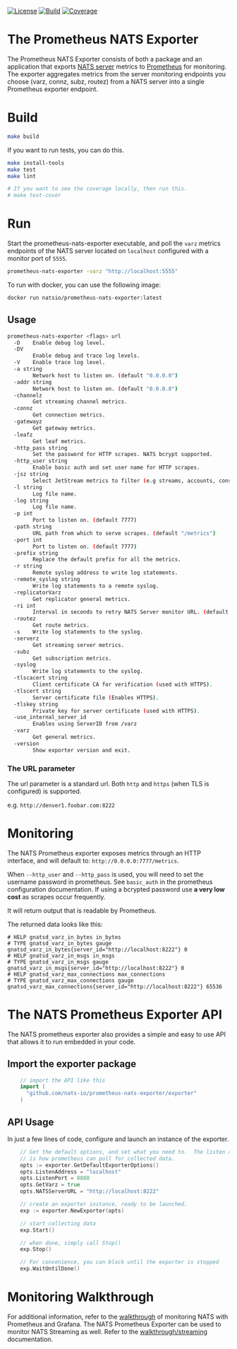 [![License][License-Image]][License-Url] [![Build][Build-Status-Image]][Build-Status-Url] [![Coverage][Coverage-Image]][Coverage-Url]

# The Prometheus NATS Exporter

The Prometheus NATS Exporter consists of both a package and an application that
exports [NATS server](http://nats.io/documentation/server/gnatsd-intro) metrics
to [Prometheus](https://prometheus.io/) for monitoring.  The exporter aggregates
metrics from the server monitoring endpoints you choose (varz, connz, subz,
routez) from a NATS server into a single Prometheus exporter endpoint.

# Build
``` bash
make build
```

If you want to run tests, you can do this.

```bash
make install-tools
make test
make lint

# If you want to see the coverage locally, then run this.
# make test-cover
```

# Run
Start the prometheus-nats-exporter executable, and poll the `varz` metrics
endpoints of the NATS server located on `localhost` configured with a monitor
port of `5555`.

``` bash
prometheus-nats-exporter -varz "http://localhost:5555"
```

To run with docker, you can use the following image:

```sh
docker run natsio/prometheus-nats-exporter:latest
```

## Usage

```bash
prometheus-nats-exporter <flags> url
  -D	Enable debug log level.
  -DV
    	Enable debug and trace log levels.
  -V	Enable trace log level.
  -a string
    	Network host to listen on. (default "0.0.0.0")
  -addr string
    	Network host to listen on. (default "0.0.0.0")
  -channelz
    	Get streaming channel metrics.
  -connz
    	Get connection metrics.
  -gatewayz
    	Get gateway metrics.
  -leafz
    	Get leaf metrics.
  -http_pass string
    	Set the password for HTTP scrapes. NATS bcrypt supported.
  -http_user string
    	Enable basic auth and set user name for HTTP scrapes.
  -jsz string
    	Select JetStream metrics to filter (e.g streams, accounts, consumers, all)
  -l string
    	Log file name.
  -log string
    	Log file name.
  -p int
    	Port to listen on. (default 7777)
  -path string
    	URL path from which to serve scrapes. (default "/metrics")
  -port int
    	Port to listen on. (default 7777)
  -prefix string
    	Replace the default prefix for all the metrics.
  -r string
    	Remote syslog address to write log statements.
  -remote_syslog string
    	Write log statements to a remote syslog.
  -replicatorVarz
    	Get replicator general metrics.
  -ri int
    	Interval in seconds to retry NATS Server monitor URL. (default 30)
  -routez
    	Get route metrics.
  -s	Write log statements to the syslog.
  -serverz
    	Get streaming server metrics.
  -subz
    	Get subscription metrics.
  -syslog
    	Write log statements to the syslog.
  -tlscacert string
    	Client certificate CA for verification (used with HTTPS).
  -tlscert string
    	Server certificate file (Enables HTTPS).
  -tlskey string
    	Private key for server certificate (used with HTTPS).
  -use_internal_server_id
    	Enables using ServerID from /varz
  -varz
    	Get general metrics.
  -version
    	Show exporter version and exit.
```

###  The URL parameter

The url parameter is a standard url.  Both `http` and `https` (when TLS is
configured) is supported.

e.g.
`http://denver1.foobar.com:8222`

# Monitoring

The NATS Prometheus exporter exposes metrics through an HTTP interface, and will
default to:
`http://0.0.0.0:7777/metrics`.

When `--http_user` and `--http_pass` is used, you will need to set the username
password in prometheus.  See `basic_auth` in the prometheus configuration
documentation.  If using a bcrypted password use **a very low cost** as scrapes
occur frequently.

It will return output that is readable by Prometheus.

The returned data looks like this:
```text
# HELP gnatsd_varz_in_bytes in_bytes
# TYPE gnatsd_varz_in_bytes gauge
gnatsd_varz_in_bytes{server_id="http://localhost:8222"} 0
# HELP gnatsd_varz_in_msgs in_msgs
# TYPE gnatsd_varz_in_msgs gauge
gnatsd_varz_in_msgs{server_id="http://localhost:8222"} 0
# HELP gnatsd_varz_max_connections max_connections
# TYPE gnatsd_varz_max_connections gauge
gnatsd_varz_max_connections{server_id="http://localhost:8222"} 65536
```

# The NATS Prometheus Exporter API

The NATS prometheus exporter also provides a simple and easy to use API that
allows it to run embedded in your code.

## Import the exporter package

```go
    // import the API like this
    import (
      "github.com/nats-io/prometheus-nats-exporter/exporter"
    )
```

## API Usage

In just a few lines of code, configure and launch an instance of the exporter.

```go
	// Get the default options, and set what you need to.  The listen address and port
	// is how prometheus can poll for collected data.
	opts := exporter.GetDefaultExporterOptions()
	opts.ListenAddress = "localhost"
	opts.ListenPort = 8888
	opts.GetVarz = true
	opts.NATSServerURL = "http://localhost:8222"

	// create an exporter instance, ready to be launched.
	exp := exporter.NewExporter(opts)

	// start collecting data
	exp.Start()

	// when done, simply call Stop()
	exp.Stop()

	// For convenience, you can block until the exporter is stopped
	exp.WaitUntilDone()
```

# Monitoring Walkthrough
For additional information, refer to the [walkthrough](walkthrough/README.md) of
monitoring NATS with Prometheus and Grafana. The NATS Prometheus Exporter can be
used to monitor NATS Streaming as well. Refer to the
[walkthrough/streaming](walkthrough/streaming.md) documentation.

[License-Url]: https://www.apache.org/licenses/LICENSE-2.0
[License-Image]: https://img.shields.io/badge/License-Apache2-blue.svg
[Build-Status-Url]: https://github.com/nats-io/prometheus-nats-exporter/actions/workflows/go.yaml
[Build-Status-Image]: https://github.com/nats-io/prometheus-nats-exporter/actions/workflows/go.yaml/badge.svg
[Coverage-Url]: https://codecov.io/gh/nats-io/prometheus-nats-exporter
[Coverage-image]: https://codecov.io/gh/nats-io/prometheus-nats-exporter/branch/master/graph/badge.svg

